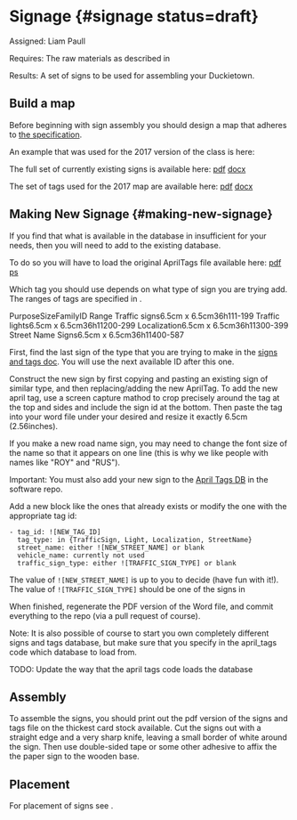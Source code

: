# Signage {#signage status=draft}

Assigned: Liam Paull

<div class='requirements' markdown="1">

Requires: The raw materials as described in [](+docs-opmanual_duckietown#duckietown_parts)

Results: A set of signs to be used for assembling your Duckietown.

</div>

## Build a map

Before beginning with sign assembly you should design a map that adheres to [the specification](+docs-opmanual_duckietown#duckietown-specs).

An example that was used for the 2017 version of the class is here: [](+fall2017_info#fall2017-map)

The full set of currently existing signs is available here: [pdf](https://github.com/duckietown/Software/blob/master/catkin_ws/src/20-indefinite-navigation/apriltags_ros/signs_and_tags/Signs_and_tags_V3.pdf) [docx](https://github.com/duckietown/Software/blob/master/catkin_ws/src/20-indefinite-navigation/apriltags_ros/signs_and_tags/Signs_and_tags_V3.docx)

The set of tags used for the 2017 map are available here: [pdf](https://github.com/duckietown/Software/blob/master/catkin_ws/src/20-indefinite-navigation/apriltags_ros/signs_and_tags/Signs_and_tags_2017.pdf) [docx](https://github.com/duckietown/Software/blob/master/catkin_ws/src/20-indefinite-navigation/apriltags_ros/signs_and_tags/Signs_and_tags_2017.docx)


## Making New Signage {#making-new-signage}

If you find that what is available in the database in insufficient for your needs, then you will need to add to the existing database.

To do so you will have to load the original AprilTags file available here: [pdf](https://github.com/duckietown/Software/blob/master/catkin_ws/src/20-indefinite-navigation/apriltags_ros/signs_and_tags/tag36h11.pdf) [ps](https://github.com/duckietown/Software/blob/master/catkin_ws/src/20-indefinite-navigation/apriltags_ros/signs_and_tags/tag36h11.ps)

Which tag you should use depends on what type of sign you are trying add. The ranges of tags are specified in [](#tab:tag-ranges).

<col4 figure-id="tab:tag-ranges" figure-caption="April tag ID ranges">
    <span>Purpose</span><span>Size</span><span>Family</span><span>ID Range</span>
    <span>Traffic signs</span><span>6.5cm x 6.5cm</span><span>36h11</span><span>1-199</span>
    <span>Traffic lights</span><span>6.5cm x 6.5cm</span><span>36h11</span><span>200-299</span>
    <span>Localization</span><span>6.5cm x 6.5cm</span><span>36h11</span><span>300-399</span>
    <span>Street Name Signs</span><span>6.5cm x 6.5cm</span><span>36h11</span><span>400-587</span>

</col4>

First, find the last sign of the type that you are trying to make in the [signs and tags doc](https://github.com/duckietown/Software/blob/master/catkin_ws/src/20-indefinite-navigation/apriltags_ros/signs_and_tags/Signs_and_tags_V3.docx). You will use the next available ID after this one.

Construct the new sign by first copying and pasting an existing sign of similar type, and then replacing/adding the new AprilTag. To add the new april tag, use a screen capture mathod to crop precisely around the tag at the top and sides and include the sign id at the bottom. Then paste the tag into your word file under your desired and resize it exactly 6.5cm (2.56inches).

If you make a new road name sign, you may need to change the font size of the name so that it appears on one line (this is why we like people with names like "ROY" and "RUS").

Important: You must also add your new sign to the [April Tags DB](https://github.com/duckietown/Software/blob/master/catkin_ws/src/20-indefinite-navigation/apriltags_ros/signs_and_tags/apriltagsDB.yaml) in the software repo.

Add a new block like the ones that already exists or modify the one with the appropriate tag id:
```
- tag_id: ![NEW_TAG_ID]
  tag_type: in {TrafficSign, Light, Localization, StreetName}
  street_name: either ![NEW_STREET_NAME] or blank
  vehicle_name: currently not used
  traffic_sign_type: either ![TRAFFIC_SIGN_TYPE] or blank
```

The value of `![NEW_STREET_NAME]` is up to you to decide (have fun with it!). The value of `![TRAFFIC_SIGN_TYPE]` should be one of the signs in [](#fig:traffic-signs)

When finished, regenerate the PDF version of the Word file, and commit everything to the repo (via a pull request of course).

Note: It is also possible of course to start you own completely different signs and tags database, but make sure that you specify in the april_tags code which database to load from.

TODO: Update the way that the april tags code loads the database

## Assembly

To assemble the signs, you should print out the pdf version of the signs and tags file on the thickest card stock available. Cut the signs out with a straight edge and a very sharp knife, leaving a small border of white around the sign. Then use double-sided tape or some other adhesive to affix the the paper sign to the wooden base.


## Placement

For placement of signs see [](#traffic-signs-placement).
